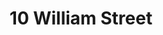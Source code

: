 ---
title:  "10 William Street"
address: "10 William Street, Paddington, NSW 2021"
link: "https://10williamst.com.au/gift-vouchers/"
image: "http://10williamst.com.au/wp-content/uploads/2016/09/Garganelli-al-ragu-di-cortile-600x600.jpg"
---